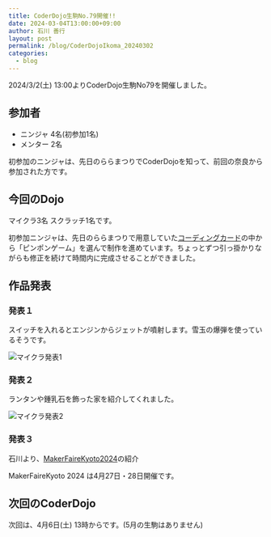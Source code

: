 ```yaml
---
title: CoderDojo生駒No.79開催!!
date: 2024-03-04T13:00:00+09:00
author: 石川 善行
layout: post
permalink: /blog/CoderDojoIkoma_20240302
categories:
  - blog
---
```

2024/3/2(土) 13:00よりCoderDojo生駒No79を開催しました。

## 参加者

- ニンジャ 4名(初参加1名)
- メンター 2名

初参加のニンジャは、先日のららまつりでCoderDojoを知って、前回の奈良から参加された方です。

## 今回のDojo

マイクラ3名
スクラッチ1名です。

初参加ニンジャは、先日のららまつりで用意していた[コーディングカード](https://coderdojo-gifu.org/blog/2019/06/printed-scratch-coding-card)の中から「ピンポンゲーム」を選んで制作を進めています。ちょっとずつ引っ掛かりながらも修正を続けて時間内に完成させることができました。

## 作品発表
### 発表１
スイッチを入れるとエンジンからジェットが噴射します。雪玉の爆弾を使っているそうです。

![マイクラ発表1](/assets/images/2024/03/0302_1.jpg)

### 発表２
ランタンや鍾乳石を飾った家を紹介してくれました。

![マイクラ発表2](/assets/images/2024/03/0302_2.jpg)

### 発表３
石川より、[MakerFaireKyoto2024](https://makezine.jp/event/mfk2024/)の紹介

MakerFaireKyoto 2024 は4月27日・28日開催です。

## 次回のCoderDojo
次回は、4月6日(土) 13時からです。(5月の生駒はありません)
